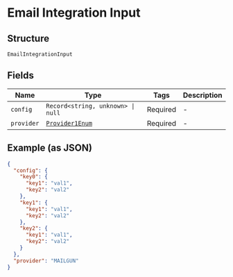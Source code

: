 
# Email Integration Input

## Structure

`EmailIntegrationInput`

## Fields

| Name | Type | Tags | Description |
|  --- | --- | --- | --- |
| `config` | `Record<string, unknown> \| null` | Required | - |
| `provider` | [`Provider1Enum`](../../doc/models/provider-1-enum.md) | Required | - |

## Example (as JSON)

```json
{
  "config": {
    "key0": {
      "key1": "val1",
      "key2": "val2"
    },
    "key1": {
      "key1": "val1",
      "key2": "val2"
    },
    "key2": {
      "key1": "val1",
      "key2": "val2"
    }
  },
  "provider": "MAILGUN"
}
```

